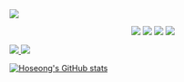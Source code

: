 <img src="https://capsule-render.vercel.app/api?type=rounded&color=auto&height=220&section=header&text=Hi there&fontSize=40" />
<!--출처: https://github.com/kyechan99/capsule-render-->

<p align="center">
  <img src="https://img.shields.io/badge/JavaScript-F7dF1E?style=square&logo=JavaScript&logoColor=white"/>
  <img src="https://img.shields.io/badge/Python-3776AB?style=square&logo=Python&logoColor=white"/>
  <img src="https://img.shields.io/badge/Java-007396?style=square&logo=Java&logoColor=white"/>
  <img src="https://img.shields.io/badge/Windows-0078D6?style=square&logo=Windows&logoColor=white"/>
</p>


<a href="https://replit.com/@hoseong511" target="_blank">
  <img src="https://img.shields.io/badge/repl.it-667881?style=flat-square&logo=repl.it&logoColor=white"/>
</a>
<a href="https://replit.com/@hoseong511" target="_blank">
  <img src="https://img.shields.io/badge/repl.it-667881?style=flat-square&logo=repl.it&logoColor=white"/>
</a>

[![Hoseong's GitHub stats](https://github-readme-stats.vercel.app/api?username=hoseong&theme=radical)](https://github.com/hoseong511)
<!--출처: https://github.com/anuraghazra/github-readme-stats/blob/master/docs/readme_kr.md-->
<!--
**hoseong511/hoseong511** is a ✨ _special_ ✨ repository because its `README.md` (this file) appears on your GitHub profile.

Here are some ideas to get you started:

- 🔭 I’m currently working on ...
- 🌱 I’m currently learning ...
- 👯 I’m looking to collaborate on ...
- 🤔 I’m looking for help with ...
- 💬 Ask me about ...
- 📫 How to reach me: ...
- 😄 Pronouns: ...
- ⚡ Fun fact: ...
-->

